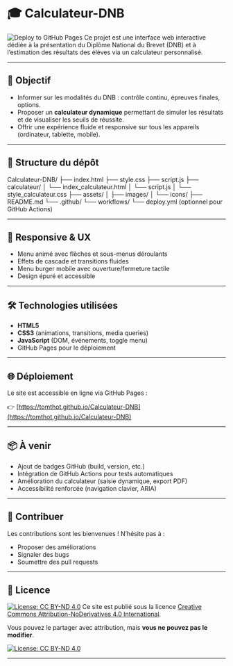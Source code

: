# 🎓 Calculateur-DNB

![Deploy to GitHub Pages](https://github.com/tomthot/Calculateur-DNB/actions/workflows/deploy.yml/badge.svg)
Ce projet est une interface web interactive dédiée à la présentation du Diplôme National du Brevet (DNB) et à l’estimation des résultats des élèves via un calculateur personnalisé.

---

## 🚀 Objectif

- Informer sur les modalités du DNB : contrôle continu, épreuves finales, options.
- Proposer un **calculateur dynamique** permettant de simuler les résultats et de visualiser les seuils de réussite.
- Offrir une expérience fluide et responsive sur tous les appareils (ordinateur, tablette, mobile).

---

## 🧩 Structure du dépôt

Calculateur-DNB/
├── index.html
├── style.css
├── script.js
├── calculateur/
│   └── index_calculateur.html
│   └── script.js
│   └── style_calculateur.css
├── assets/
│   ├── images/
│   └── icons/
├── README.md
└── .github/
    └── workflows/
        └── deploy.yml (optionnel pour GitHub Actions)


---

## 📱 Responsive & UX

- Menu animé avec flèches et sous-menus déroulants
- Effets de cascade et transitions fluides
- Menu burger mobile avec ouverture/fermeture tactile
- Design épuré et accessible

---

## 🛠️ Technologies utilisées

- **HTML5**
- **CSS3** (animations, transitions, media queries)
- **JavaScript** (DOM, événements, toggle menu)
- GitHub Pages pour le déploiement

---

## 🌐 Déploiement

Le site est accessible en ligne via GitHub Pages :

👉 [https://tomthot.github.io/Calculateur-DNB](https://tomthot.github.io/Calculateur-DNB)

---

## 📦 À venir

- Ajout de badges GitHub (build, version, etc.)
- Intégration de GitHub Actions pour tests automatiques
- Amélioration du calculateur (saisie dynamique, export PDF)
- Accessibilité renforcée (navigation clavier, ARIA)

---

## 🤝 Contribuer

Les contributions sont les bienvenues ! N’hésite pas à :
- Proposer des améliorations
- Signaler des bugs
- Soumettre des pull requests

---

## 📜 Licence

[![License: CC BY-ND 4.0](https://img.shields.io/badge/License-CC%20BY--ND%204.0-lightgrey.svg)](https://creativecommons.org/licenses/by-nd/4.0/)
Ce site est publié sous la licence [Creative Commons Attribution-NoDerivatives 4.0 International](https://creativecommons.org/licenses/by-nd/4.0/).

Vous pouvez le partager avec attribution, mais **vous ne pouvez pas le modifier**.

[![License: CC BY-ND 4.0](https://img.shields.io/badge/License-CC%20BY--ND%204.0-lightgrey.svg)](https://creativecommons.org/licenses/by-nd/4.0/)

---
